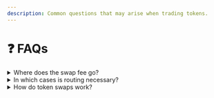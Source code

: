 ```yaml
---
description: Common questions that may arise when trading tokens.
---
```


# ❓ FAQs

<details>

<summary>Where does the swap fee go?</summary>

From the total fee charged during a swap operation, a portion is rebated to users who provide liquidity to the pool (liquidity providers), while the remaining part goes to the ALEX Lab Foundation. By default, this split is 50/50, but it may vary depending on the specific liquidity pool settings.

You can view these percentages in the Pool Info panel by navigating to the Swap -> Pool tab from the navbar and selecting your pool of interest from the list.

</details>

<details>

<summary>In which cases is routing necessary?</summary>

Token swaps on ALEX are performed on a decentralized exchange (DEX) and powered by liquidity pools. This implies that if you want to trade STX for ALEX tokens, you are interacting with the STX-ALEX liquidity pool. Since this pool exists, a direct swap is possible.

Now, suppose you want to trade MEME1 for MEME2, but there isn't a specific MEME1-MEME2 liquidity pool. In this case, the platform will use intermediate pools. For example, if there are STX-MEME1 and ALEX-MEME2 liquidity pools, they will act as intermediaries. In this case, the swap route would be MEME1 -> STX -> ALEX -> MEME2. While MEME1 is still the base token and MEME2 the target token, the swap involves two intermediate tokens (STX and $ALEX).

</details>

<details>

<summary>How do token swaps work?</summary>

Swaps on ALEX's decentralized exchange (DEX) operate through smart contracts built on the Stacks network. These smart contracts manage liquidity pools, which are collections of crypto assets deposited by users. When you perform a swap, you trade tokens with the liquidity pool, eliminating the need for a direct counterparty. For example, if a user wants to trade Stacks' native token (STX) for ALEX's governance token ($ALEX), they would interact with the STX-ALEX liquidity pool on ALEX's smart contracts.

The [Automated Market Maker (AMM)](../../detailed-information/alexs-automated-market-maker-amm.md) protocol controls prices, fees, and token amounts. For further information on this topic please refer to the [ALEXGo Trading Pool documentation](https://docs.alexgo.io/automated-market-making/trading-pool).

</details>
